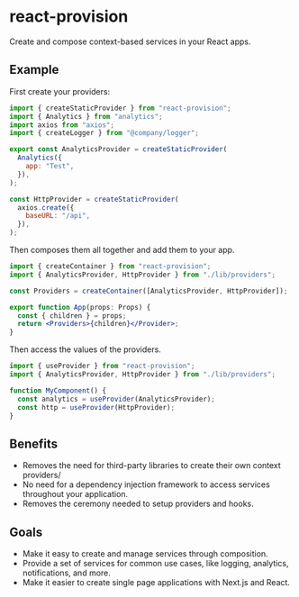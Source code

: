 # react-provision

Create and compose context-based services in your React apps.

## Example

First create your providers:

```jsx
import { createStaticProvider } from "react-provision";
import { Analytics } from "analytics";
import axios from "axios";
import { createLogger } from "@company/logger";

export const AnalyticsProvider = createStaticProvider(
  Analytics({
    app: "Test",
  }),
);

const HttpProvider = createStaticProvider(
  axios.create({
    baseURL: "/api",
  }),
);
```

Then composes them all together and add them to your app.

```jsx
import { createContainer } from "react-provision";
import { AnalyticsProvider, HttpProvider } from "./lib/providers";

const Providers = createContainer([AnalyticsProvider, HttpProvider]);

export function App(props: Props) {
  const { children } = props;
  return <Providers>{children}</Provider>;
}
```

Then access the values of the providers.

```jsx
import { useProvider } from "react-provision";
import { AnalyticsProvider, HttpProvider } from "./lib/providers";

function MyComponent() {
  const analytics = useProvider(AnalyticsProvider);
  const http = useProvider(HttpProvider);
}
```

## Benefits

- Removes the need for third-party libraries to create their own context providers/
- No need for a dependency injection framework to access services throughout your application.
- Removes the ceremony needed to setup providers and hooks.

## Goals

- Make it easy to create and manage services through composition.
- Provide a set of services for common use cases, like logging, analytics, notifications, and more.
- Make it easier to create single page applications with Next.js and React.
